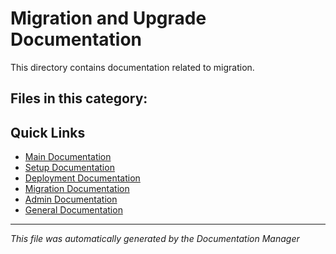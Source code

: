 # Migration and Upgrade Documentation

This directory contains documentation related to migration.

## Files in this category:

<!-- This section will be automatically updated when files are moved -->

## Quick Links

- [Main Documentation](../README.md)
- [Setup Documentation](../setup/README.md)
- [Deployment Documentation](../deployment/README.md)
- [Migration Documentation](../migration/README.md)
- [Admin Documentation](../admin/README.md)
- [General Documentation](../general/README.md)

---
*This file was automatically generated by the Documentation Manager*
